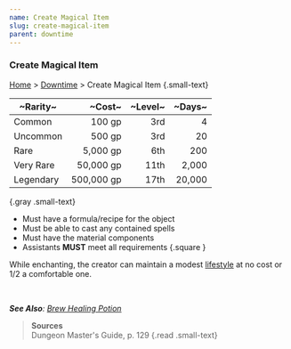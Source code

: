 ```yaml
---
name: Create Magical Item
slug: create-magical-item
parent: downtime
---
```

### Create Magical Item
[Home](dm-operations-center) > [Downtime](downtime) > Create Magical Item {.small-text}

| ~Rarity~  | ~Cost~     | ~Level~ | ~Days~ |
|-----------|-----------:|--------:|-------:|
| Common    |     100 gp | 3rd     |      4 |
| Uncommon  |     500 gp | 3rd     |     20 |
| Rare      |   5,000 gp | 6th     |    200 |
| Very Rare |  50,000 gp | 11th    |  2,000 |
| Legendary | 500,000 gp | 17th    | 20,000 |  
{.gray .small-text}

- Must have a formula/recipe for the object
- Must be able to cast any contained spells
- Must have the material components
- Assistants **MUST** meet all requirements
{.square    }

While enchanting, the creator can maintain a modest [lifestyle](lifestyle-expenses) at no cost or 1/2 a comfortable one.

<br/>

***See Also**: [Brew Healing Potion](brew-healing-potion)*

> **Sources** <br/>
> Dungeon Master's Guide, p. 129
{.read .small-text}